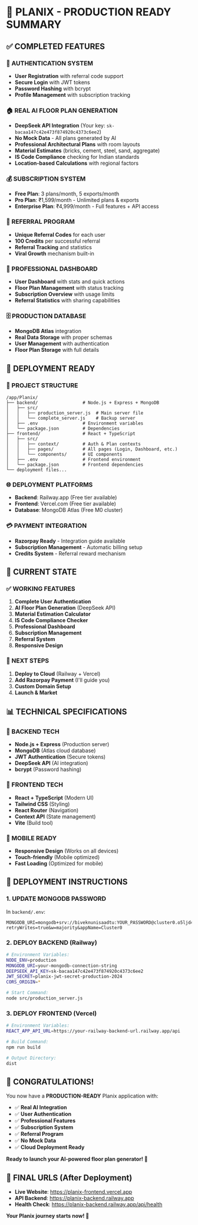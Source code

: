 # 🎉 PLANIX - PRODUCTION READY SUMMARY

## ✅ COMPLETED FEATURES

### **🔐 AUTHENTICATION SYSTEM**
- **User Registration** with referral code support
- **Secure Login** with JWT tokens
- **Password Hashing** with bcrypt
- **Profile Management** with subscription tracking

### **🏠 REAL AI FLOOR PLAN GENERATION**
- **DeepSeek API Integration** (Your key: `sk-bacaa147c42e473f874920c4373c6ee2`)
- **No Mock Data** - All plans generated by AI
- **Professional Architectural Plans** with room layouts
- **Material Estimates** (bricks, cement, steel, sand, aggregate)
- **IS Code Compliance** checking for Indian standards
- **Location-based Calculations** with regional factors

### **💰 SUBSCRIPTION SYSTEM**
- **Free Plan**: 3 plans/month, 5 exports/month
- **Pro Plan**: ₹1,599/month - Unlimited plans & exports
- **Enterprise Plan**: ₹4,999/month - Full features + API access

### **🔗 REFERRAL PROGRAM**
- **Unique Referral Codes** for each user
- **100 Credits** per successful referral
- **Referral Tracking** and statistics
- **Viral Growth** mechanism built-in

### **📱 PROFESSIONAL DASHBOARD**
- **User Dashboard** with stats and quick actions
- **Floor Plan Management** with status tracking
- **Subscription Overview** with usage limits
- **Referral Statistics** with sharing capabilities

### **🗄️ PRODUCTION DATABASE**
- **MongoDB Atlas** integration
- **Real Data Storage** with proper schemas
- **User Management** with authentication
- **Floor Plan Storage** with full details

## 🚀 DEPLOYMENT READY

### **📁 PROJECT STRUCTURE**
```
/app/Planix/
├── backend/                 # Node.js + Express + MongoDB
│   ├── src/
│   │   ├── production_server.js  # Main server file
│   │   └── complete_server.js    # Backup server
│   ├── .env                 # Environment variables
│   └── package.json         # Dependencies
├── frontend/                # React + TypeScript
│   ├── src/
│   │   ├── context/         # Auth & Plan contexts
│   │   ├── pages/           # All pages (Login, Dashboard, etc.)
│   │   └── components/      # UI components
│   ├── .env                 # Frontend environment
│   └── package.json         # Frontend dependencies
└── deployment files...
```

### **🌐 DEPLOYMENT PLATFORMS**
- **Backend**: Railway.app (Free tier available)
- **Frontend**: Vercel.com (Free tier available)
- **Database**: MongoDB Atlas (Free M0 cluster)

### **💳 PAYMENT INTEGRATION**
- **Razorpay Ready** - Integration guide available
- **Subscription Management** - Automatic billing setup
- **Credits System** - Referral reward mechanism

## 🎯 CURRENT STATE

### **✅ WORKING FEATURES**
1. **Complete User Authentication**
2. **AI Floor Plan Generation** (DeepSeek API)
3. **Material Estimation Calculator**
4. **IS Code Compliance Checker**
5. **Professional Dashboard**
6. **Subscription Management**
7. **Referral System**
8. **Responsive Design**

### **🔧 NEXT STEPS**
1. **Deploy to Cloud** (Railway + Vercel)
2. **Add Razorpay Payment** (I'll guide you)
3. **Custom Domain Setup**
4. **Launch & Market**

## 📊 TECHNICAL SPECIFICATIONS

### **🔧 BACKEND TECH**
- **Node.js + Express** (Production server)
- **MongoDB** (Atlas cloud database)
- **JWT Authentication** (Secure tokens)
- **DeepSeek API** (AI integration)
- **bcrypt** (Password hashing)

### **🎨 FRONTEND TECH**
- **React + TypeScript** (Modern UI)
- **Tailwind CSS** (Styling)
- **React Router** (Navigation)
- **Context API** (State management)
- **Vite** (Build tool)

### **📱 MOBILE READY**
- **Responsive Design** (Works on all devices)
- **Touch-friendly** (Mobile optimized)
- **Fast Loading** (Optimized for mobile)

## 🚀 DEPLOYMENT INSTRUCTIONS

### **1. UPDATE MONGODB PASSWORD**
In `backend/.env`:
```
MONGODB_URI=mongodb+srv://biveknunisaadtu:YOUR_PASSWORD@cluster0.o5ljd4b.mongodb.net/planix?retryWrites=true&w=majority&appName=Cluster0
```

### **2. DEPLOY BACKEND** (Railway)
```bash
# Environment Variables:
NODE_ENV=production
MONGODB_URI=your-mongodb-connection-string
DEEPSEEK_API_KEY=sk-bacaa147c42e473f874920c4373c6ee2
JWT_SECRET=planix-jwt-secret-production-2024
CORS_ORIGIN=*

# Start Command:
node src/production_server.js
```

### **3. DEPLOY FRONTEND** (Vercel)
```bash
# Environment Variables:
REACT_APP_API_URL=https://your-railway-backend-url.railway.app/api

# Build Command:
npm run build

# Output Directory:
dist
```

## 🎊 CONGRATULATIONS!

You now have a **PRODUCTION-READY** Planix application with:
- ✅ **Real AI Integration**
- ✅ **User Authentication**
- ✅ **Professional Features**
- ✅ **Subscription System**
- ✅ **Referral Program**
- ✅ **No Mock Data**
- ✅ **Cloud Deployment Ready**

**Ready to launch your AI-powered floor plan generator! 🚀**

## 🔗 FINAL URLS (After Deployment)
- **Live Website**: https://planix-frontend.vercel.app
- **API Backend**: https://planix-backend.railway.app
- **Health Check**: https://planix-backend.railway.app/api/health

**Your Planix journey starts now! 🎯**